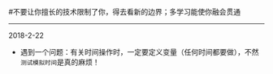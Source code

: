 #不要让你擅长的技术限制了你，得去看新的边界；多学习能使你融会贯通

----------
2018-2-22<br>
* 遇到一个问题：有关时间操作时，一定要定义变量（任何时间都要做），不然`测试模拟时间`是真的麻烦！
